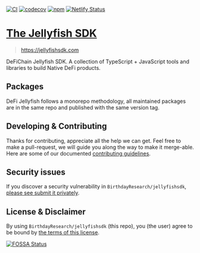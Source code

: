[![CI](https://github.com/BirthdayResearch/jellyfishsdk/actions/workflows/ci.yml/badge.svg)](https://github.com/BirthdayResearch/jellyfishsdk/actions/workflows/ci.yml)
[![codecov](https://codecov.io/gh/BirthdayResearch/jellyfishsdk/branch/main/graph/badge.svg?token=M22thSGyqO)](https://codecov.io/gh/BirthdayResearch/jellyfishsdk)
[![npm](https://img.shields.io/npm/v/@defichain/jellyfish-network)](https://www.npmjs.com/package/@defichain/jellyfish-network)
[![Netlify Status](https://api.netlify.com/api/v1/badges/c5b7a65e-aeec-4e12-a7b7-300cbc1a8069/deploy-status)](https://app.netlify.com/sites/cranky-franklin-5e59ef/deploys)

# [The Jellyfish SDK](https://jellyfishsdk.com)

> https://jellyfishsdk.com

DeFiChain Jellyfish SDK. A collection of TypeScript + JavaScript tools and libraries to build Native DeFi products.

## Packages

DeFi Jellyfish follows a monorepo methodology, all maintained packages are in the same repo and published with the same
version tag.

## Developing & Contributing

Thanks for contributing, appreciate all the help we can get. Feel free to make a pull-request, we will guide you along
the way to make it merge-able. Here are some of our documented [contributing guidelines](CONTRIBUTING.md).

## Security issues

If you discover a security vulnerability in
`BirthdayResearch/jellyfishsdk`,
[please see submit it privately](https://github.com/JellyfishSDK/.github/blob/main/SECURITY.md).

## License & Disclaimer

By using `BirthdayResearch/jellyfishsdk` (this repo), you (the user) agree to be bound by [the terms of this license](LICENSE).

[![FOSSA Status](https://app.fossa.com/api/projects/git%2Bgithub.com%2FDeFiCh%2Fjellyfish.svg?type=large)](https://app.fossa.com/projects/git%2Bgithub.com%2FDeFiCh%2Fjellyfish?ref=badge_large)
